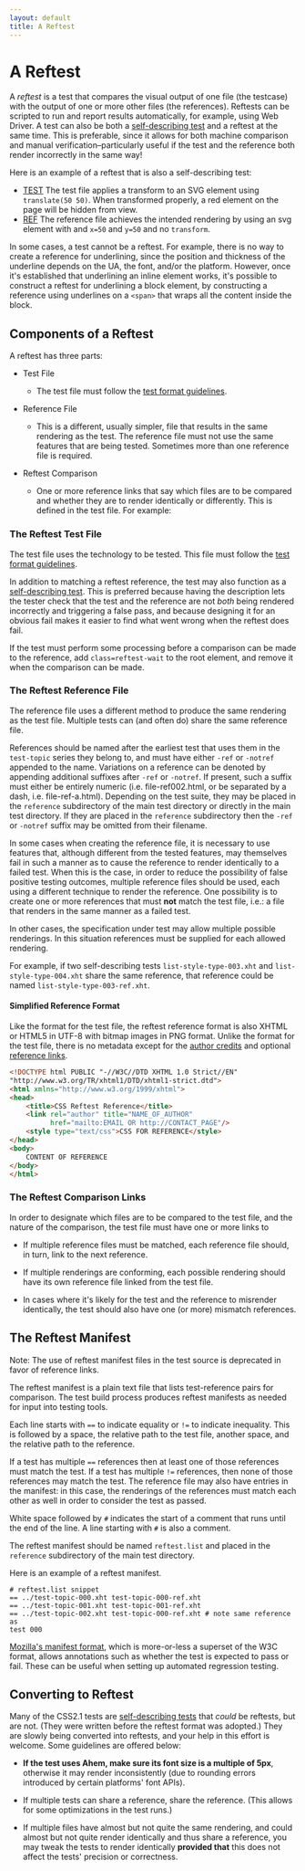 ```yaml
---
layout: default
title: A Reftest
---
```


# A Reftest

A _reftest_ is a test that compares the visual output of one file (the testcase) with the output of one or more other files (the references). Reftests can be scripted to run and report results automatically, for example, using Web Driver. A test can also be both a [self-describing test][1] and a reftest at the same time. This is preferable, since it allows for both machine comparison and manual verification–particularly useful if the test and the reference both render incorrectly in the same way!

Here is an example of a reftest that is also a self-describing test:

* [TEST][2]
     The test file applies a transform to an SVG element using `translate(50 50)`. When transformed properly, a red element on the page will be hidden from view.
* [REF][3]
     The reference file achieves the intended rendering by using an svg element with and `x=50` and `y=50` and no `transform`.

In some cases, a test cannot be a reftest. For example, there is no way to
create a reference for underlining, since the position and thickness of the
underline depends on the UA, the font, and/or the platform. However, once
it's established that underlining an inline element works, it's possible to
construct a reftest for underlining a block element, by constructing a
reference using underlines on a `<span>` that wraps all the content inside
the block.

## Components of a Reftest

A reftest has three parts:

* Test File
    * The test file must follow the [test format guidelines][4].

* Reference File
    * This is a different, usually simpler, file that results in the same rendering as the test. The reference file must not use the same features that are being tested. Sometimes more than one reference file is required.

* Reftest Comparison
    * One or more reference links that say which files are to be compared and whether they are to render identically or differently. This is defined in the test file. For example:

    <link rel="match" href="reference/background-color-ref.html" />
    

### The Reftest Test File

The test file uses the technology to be tested. This file must follow the
[test format guidelines][4].

In addition to matching a reftest reference, the test may also function as a
[self-describing test][1]. This is preferred because having the description
lets the tester check that the test and the reference are not _both_ being
rendered incorrectly and triggering a false pass, and because designing it
for an obvious fail makes it easier to find what went wrong when the reftest
does fail.

If the test must perform some processing before a comparison can be made to
the reference, add `class=reftest-wait` to the root element, and remove it
when the comparison can be made.

### The Reftest Reference File

The reference file uses a different method to produce the same rendering as
the test file. Multiple tests can (and often do) share the same reference
file.

References should be named after the earliest test that uses them in the
`test-topic` series they belong to, and must have either `-ref` or `-notref`
appended to the name. Variations on a reference can be denoted by appending
additional suffixes after `-ref` or `-notref`. If present, such a suffix must
either be entirely numeric (i.e. file-ref002.html, or be separated by a dash,
i.e. file-ref-a.html). Depending on the test suite, they may be placed in the
`reference` subdirectory of the main test directory or directly in the main
test directory. If they are placed in the `reference` subdirectory then the
`-ref` or `-notref` suffix may be omitted from their filename.

In some cases when creating the reference file, it is necessary to use
features that, although different from the tested features, may themselves
fail in such a manner as to cause the reference to render identically to a
failed test. When this is the case, in order to reduce the possibility of
false positive testing outcomes, multiple reference files should be used,
each using a different technique to render the reference. One possibility is
to create one or more references that must **not** match the test file, i.e.:
a file that renders in the same manner as a failed test.

In other cases, the specification under test may allow multiple possible
renderings. In this situation references must be supplied for each allowed
rendering.

For example, if two self-describing tests `list-style-type-003.xht` and
`list-style-type-004.xht` share the same reference, that reference could be
named `list-style-type-003-ref.xht`.

#### Simplified Reference Format

Like the format for the test file, the reftest reference format is also XHTML
or HTML5 in UTF-8 with bitmap images in PNG format. Unlike the format for the
test file, there is no metadata except for the [author credits][5] and
optional [reference links][6].

``` html
<!DOCTYPE html PUBLIC "-//W3C//DTD XHTML 1.0 Strict//EN"
"http://www.w3.org/TR/xhtml1/DTD/xhtml1-strict.dtd">
<html xmlns="http://www.w3.org/1999/xhtml">
<head>
    <title>CSS Reftest Reference</title>
    <link rel="author" title="NAME_OF_AUTHOR"
          href="mailto:EMAIL OR http://CONTACT_PAGE"/>
    <style type="text/css">CSS FOR REFERENCE</style>
</head>
<body>
    CONTENT OF REFERENCE
</body>
</html>
```


### The Reftest Comparison Links

In order to designate which files are to be compared to the test file, and
the nature of the comparison, the test file must have one or more links to

  * If multiple reference files must be matched, each reference file should,
in turn, link to the next reference.

  * If multiple renderings are conforming, each possible rendering should
have its own reference file linked from the test file.

  * In cases where it's likely for the test and the reference to misrender
identically, the test should also have one (or more) mismatch references.

## The Reftest Manifest

Note: The use of reftest manifest files in the test source is deprecated in
favor of reference links.

The reftest manifest is a plain text file that lists test-reference pairs for
comparison. The test build process produces reftest manifests as needed for
input into testing tools.

Each line starts with `==` to indicate equality or `!=` to indicate
inequality. This is followed by a space, the relative path to the test file,
another space, and the relative path to the reference.

If a test has multiple `==` references then at least one of those references
must match the test. If a test has multiple `!=` references, then none of
those references may match the test. The reference file may also have entries
in the manifest: in this case, the renderings of the references must match
each other as well in order to consider the test as passed.

White space followed by `#` indicates the start of a comment that runs until
the end of the line. A line starting with `#` is also a comment.

The reftest manifest should be named `reftest.list` and placed in the
`reference` subdirectory of the main test directory.

Here is an example of a reftest manifest.

    # reftest.list snippet
    == ../test-topic-000.xht test-topic-000-ref.xht
    == ../test-topic-001.xht test-topic-001-ref.xht
    == ../test-topic-002.xht test-topic-000-ref.xht # note same reference as
    test 000

[Mozilla's manifest format][8], which is more-or-less a superset of the W3C
format, allows annotations such as whether the test is expected to pass or
fail. These can be useful when setting up automated regression testing.

## Converting to Reftest

Many of the CSS2.1 tests are [self-describing tests][1] that _could_ be
reftests, but are not. (They were written before the reftest format was
adopted.) They are slowly being converted into reftests, and your help in
this effort is welcome. Some guidelines are offered below:

  * **If the test uses Ahem, make sure its font size is a multiple of 5px**,
otherwise it may render inconsistently (due to rounding errors introduced by
certain platforms' font APIs).

  * If multiple tests can share a reference, share the reference. (This
allows for some optimizations in the test runs.)

  * If multiple files have almost but not quite the same rendering, and could
almost but not quite render identically and thus share a reference, you may
tweak the tests to render identically **provided that** this does not affect
the tests' precision or correctness.


[1]: ./selftest.html
[2]: http://test.csswg.org/source/contributors/adobe/submitted/svg-transform/translate/svg-translate-001.html
[3]: http://test.csswg.org/source/contributors/adobe/submitted/svg-transform/translate/reference/svg-translate-ref.html
[4]: ./test-format-guidelines.html
[5]: ./test-format-guidelines.html#credits
[6]: ./test-format-guidelines.html#reference-links
[8]: http://mxr.mozilla.org/mozilla-central/source/layout/tools/reftest/README.txt


